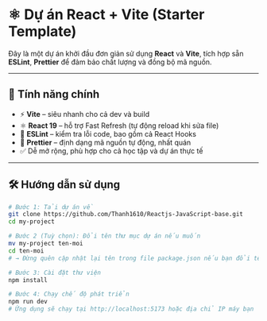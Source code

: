 # ⚛️ Dự án React + Vite (Starter Template)

Đây là một dự án khởi đầu đơn giản sử dụng **React** và **Vite**, tích hợp sẵn **ESLint**, **Prettier** để đảm bảo chất lượng và đồng bộ mã nguồn.

---

## 🚀 Tính năng chính

-   ⚡ **Vite** – siêu nhanh cho cả dev và build
-   ⚛️ **React 19** – hỗ trợ Fast Refresh (tự động reload khi sửa file)
-   🧹 **ESLint** – kiểm tra lỗi code, bao gồm cả React Hooks
-   🎨 **Prettier** – định dạng mã nguồn tự động, nhất quán
-   ✅ Dễ mở rộng, phù hợp cho cả học tập và dự án thực tế

---

## 🛠️ Hướng dẫn sử dụng

```bash
# Bước 1: Tải dự án về
git clone https://github.com/Thanh1610/Reactjs-JavaScript-base.git
cd my-project

# Bước 2 (Tuỳ chọn): Đổi tên thư mục dự án nếu muốn
mv my-project ten-moi
cd ten-moi
# → Đừng quên cập nhật lại tên trong file package.json nếu bạn đổi tên

# Bước 3: Cài đặt thư viện
npm install

# Bước 4: Chạy chế độ phát triển
npm run dev
# Ứng dụng sẽ chạy tại http://localhost:5173 hoặc địa chỉ IP máy bạn

```
